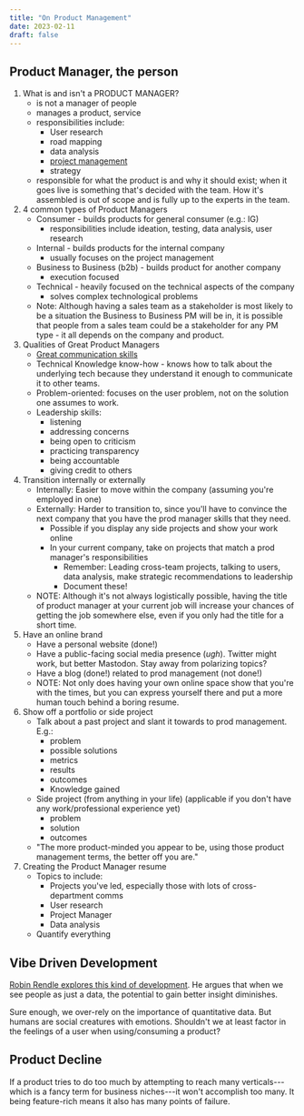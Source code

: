```yaml
---
title: "On Product Management"
date: 2023-02-11
draft: false
---
```


## Product Manager, the person

1. What is and isn't a PRODUCT MANAGER?
    - is not a manager of people
    - manages a product, service
    - responsibilities include:
        - User research
        - road mapping
        - data analysis
        - [project management](/projm)
        - strategy
    - responsible for what the product is and why it should exist;
      when it goes live is something that's decided with the team.
      How it's assembled is out of scope and is fully up to the experts in the team.
2. 4 common types of Product Managers
    - Consumer - builds products for general consumer (e.g.: IG)
        - responsibilities include ideation, testing, data analysis, user
          research
    - Internal - builds products for the internal company
        - usually focuses on the project management
    - Business to Business (b2b) - builds product for another company
        - execution focused
    - Technical - heavily focused on the technical aspects of the company
        - solves complex technological problems
    - Note: Although having a sales team as a stakeholder is most likely
    to be a situation the Business to Business PM will be in,
    it is possible that people from a sales team could be a stakeholder for
    any PM type - it all depends on the company and product.
3. Qualities of Great Product Managers
    - [Great communication skills](/communication)
    - Technical Knowledge know-how - knows how to talk about the underlying
      tech because they understand it enough to communicate it to other teams.
    - Problem-oriented: focuses on the user problem, not on the solution one
      assumes to work.
    - Leadership skills:
        - listening
        - addressing concerns
        - being open to criticism
        - practicing transparency
        - being accountable
        - giving credit to others
4. Transition internally or externally
    - Internally: Easier to move within the company
      (assuming you're employed in one)
    - Externally: Harder to transition to, since you'll have to convince the
      next company that you have the prod manager skills that they
      need.
        - Possible if you display any side projects and show your work online
        - In your current company, take on projects that match a prod
          manager's responsibilities
            - Remember: Leading cross-team projects, talking to users, data
              analysis, make strategic recommendations to leadership
            - Document these!
    - NOTE: Although it's not always logistically possible,
    having the title of product manager at your current job
    will increase your chances of getting the job somewhere else,
    even if you only had the title for a short time.
5. Have an online brand
    - Have a personal website (done!)
    - Have a public-facing social media presence (*ugh*). Twitter might work,
      but better Mastodon. Stay away from polarizing topics?
    - Have a blog (done!) related to prod management (not done!)
    - NOTE: Not only does having your own online space show that you're with the times,
    but you can express yourself there and put a more human touch behind a boring resume.
6. Show off a portfolio or side project
    - Talk about a past project and slant it towards to prod management. E.g.:
        - problem
        - possible solutions
        - metrics
        - results
        - outcomes
        - Knowledge gained
    - Side project (from anything in your life) (applicable if you don't have
      any work/professional experience yet)
        - problem
        - solution
        - outcomes
    - "The more product-minded you appear to be, using those product
      management terms, the better off you are."
7. Creating the Product Manager resume
    - Topics to include:
        - Projects you've led, especially those with lots of cross-department
          comms
        - User research
        - Project Manager
        - Data analysis
    - Quantify everything

## Vibe Driven Development

[Robin Rendle explores this kind of development](https://www.robinrendle.com/notes/vibe-driven-development/).
He argues that when we see people as just a data,
the potential to gain better insight diminishes.

Sure enough, we over-rely on the importance of quantitative data.
But humans are social creatures with emotions.
Shouldn't we at least factor in the feelings of a user
when using/consuming a product?

## Product Decline

If a product tries to do too much
by attempting to reach many verticals---which
is a fancy term for business niches---it
won't accomplish too many.
It being feature-rich means
it also has many points of failure.
